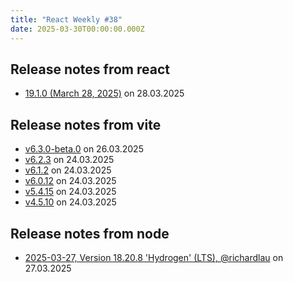 ```yaml
---
title: "React Weekly #38"
date: 2025-03-30T00:00:00.000Z
---
```


## Release notes from react

- [19.1.0 (March 28, 2025)](https://github.com/facebook/react/releases/tag/v19.1.0) on 28.03.2025

## Release notes from vite

- [v6.3.0-beta.0](https://github.com/vitejs/vite/releases/tag/v6.3.0-beta.0) on 26.03.2025
- [v6.2.3](https://github.com/vitejs/vite/releases/tag/v6.2.3) on 24.03.2025
- [v6.1.2](https://github.com/vitejs/vite/releases/tag/v6.1.2) on 24.03.2025
- [v6.0.12](https://github.com/vitejs/vite/releases/tag/v6.0.12) on 24.03.2025
- [v5.4.15](https://github.com/vitejs/vite/releases/tag/v5.4.15) on 24.03.2025
- [v4.5.10](https://github.com/vitejs/vite/releases/tag/v4.5.10) on 24.03.2025

## Release notes from node

- [2025-03-27, Version 18.20.8 'Hydrogen' (LTS), @richardlau](https://github.com/nodejs/node/releases/tag/v18.20.8) on 27.03.2025
